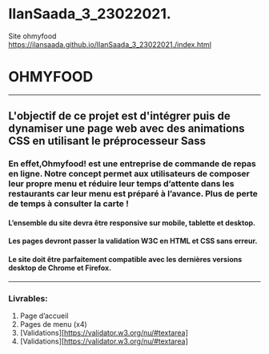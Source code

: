 # IlanSaada_3_23022021.
Site ohmyfood
https://ilansaada.github.io/IlanSaada_3_23022021./index.html
# OHMYFOOD
---
## L'objectif de ce projet est d'intégrer puis de dynamiser une page web avec des animations CSS en utilisant le préprocesseur Sass
### En effet,Ohmyfood! est une entreprise de commande de repas en ligne. Notre concept permet aux utilisateurs de composer leur propre menu et réduire leur temps d’attente dans les restaurants car leur menu est préparé à l’avance. Plus de perte de temps à consulter la carte !
#### L’ensemble du site devra être responsive sur mobile, tablette et desktop. 
#### Les pages devront passer la validation W3C en HTML et CSS sans erreur.
#### Le site doit être parfaitement compatible avec les dernières versions desktop de Chrome et Firefox.
---
### Livrables: 
1. Page d’accueil
2. Pages de menu (x4)
3. [Validations][https://validator.w3.org/nu/#textarea]
4. [Validations][https://validator.w3.org/nu/#textarea]
